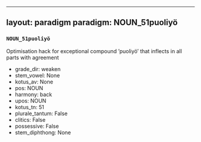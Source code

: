 
---
layout: paradigm
paradigm: NOUN_51puoliyö
---
### ` NOUN_51puoliyö `

Optimisation hack for exceptional compound ’puoliyö’ that inflects in all parts with agreement
* grade_dir: weaken
* stem_vowel: None
* kotus_av: None
* pos: NOUN
* harmony: back
* upos: NOUN
* kotus_tn: 51
* plurale_tantum: False
* clitics: False
* possessive: False
* stem_diphthong: None
